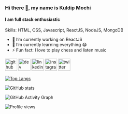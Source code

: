 ### Hi there 👋, my name is Kuldip Mochi
#### I am full stack enthusiastic

Skills: HTML, CSS, Javascript, ReactJS, NodeJS, MongoDB

- 🔭 I’m currently working on ReactJS 
- 🌱 I’m currently learning everything 😂 
- ⚡ Fun fact: I love to play chess and listen music 


[<img src='https://cdn.jsdelivr.net/npm/simple-icons@3.0.1/icons/github.svg' alt='github' height='40'>](https://github.com/kulu123-z)  [<img src='https://cdn.jsdelivr.net/npm/simple-icons@3.0.1/icons/hashnode.svg' alt='dev' height='40'>](https://kuldipblog.hashnode.dev)  [<img src='https://cdn.jsdelivr.net/npm/simple-icons@3.0.1/icons/linkedin.svg' alt='linkedin' height='40'>](https://www.linkedin.com/in/https://www.linkedin.com/in/kuldipmochi/)  [<img src='https://cdn.jsdelivr.net/npm/simple-icons@3.0.1/icons/instagram.svg' alt='instagram' height='40'>](https://www.instagram.com/https://www.instagram.com/kulu_198//)  [<img src='https://cdn.jsdelivr.net/npm/simple-icons@3.0.1/icons/twitter.svg' alt='twitter' height='40'>](https://twitter.com/https://twitter.com/kuldip_mochi)  

[![Top Langs](https://github-readme-stats.vercel.app/api/top-langs/?username=kulu123-z)](https://github.com/anuraghazra/github-readme-stats)

![GitHub stats](https://github-readme-stats.vercel.app/api?username=kulu123-z&show_icons=true)  

![GitHub Activity Graph](https://activity-graph.herokuapp.com/graph?username=kulu123-z)  

![Profile views](https://gpvc.arturio.dev/kulu123-z)  
